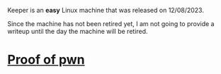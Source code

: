 Keeper is an **easy** Linux machine that was released on 12/08/2023.

Since the machine has not been retired yet, I am not going to provide a writeup until the day the machine will be retired.

# [Proof of pwn](https://www.hackthebox.com/achievement/machine/75873/556)